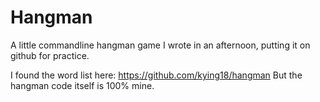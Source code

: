 # Hangman

A little commandline hangman game I wrote in an afternoon, putting it on github for practice.

I found the word list here: https://github.com/kying18/hangman
But the hangman code itself is 100% mine.
